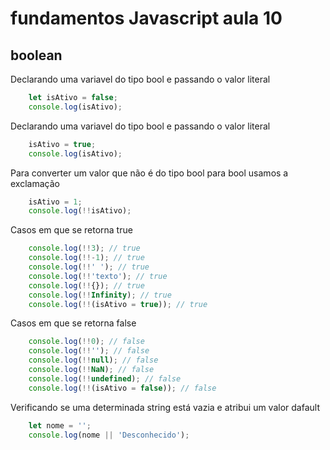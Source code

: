 # fundamentos Javascript aula 10
## boolean

Declarando uma variavel do tipo bool e passando o valor literal

```javascript
    let isAtivo = false;
    console.log(isAtivo);
```

Declarando uma variavel do tipo bool e passando o valor literal

```javascript
    isAtivo = true;
    console.log(isAtivo);
```

Para converter um valor que não é do tipo bool para bool usamos a exclamação

```javascript
    isAtivo = 1;
    console.log(!!isAtivo);
```

Casos em que se retorna true

```javascript
    console.log(!!3); // true
    console.log(!!-1); // true
    console.log(!!' '); // true
    console.log(!!'texto'); // true
    console.log(!!{}); // true
    console.log(!!Infinity); // true
    console.log(!!(isAtivo = true)); // true
```

Casos em que se retorna false

```javascript
    console.log(!!0); // false
    console.log(!!''); // false
    console.log(!!null); // false
    console.log(!!NaN); // false
    console.log(!!undefined); // false
    console.log(!!(isAtivo = false)); // false
```

Verificando se uma determinada string está vazia e atribui um valor dafault

```javascript
    let nome = '';
    console.log(nome || 'Desconhecido');
```
